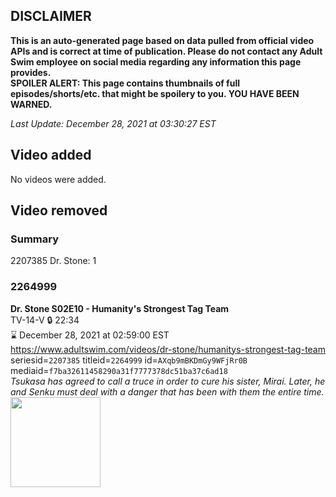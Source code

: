 ## DISCLAIMER
**This is an auto-generated page based on data pulled from official video APIs and is correct at time of publication. Please do not contact any Adult Swim employee on social media regarding any information this page provides.**  
**SPOILER ALERT: This page contains thumbnails of full episodes/shorts/etc. that might be spoilery to you. YOU HAVE BEEN WARNED.**  

_Last Update: December 28, 2021 at 03:30:27 EST_
## Video added
No videos were added.  
## Video removed
### Summary
2207385 Dr. Stone: 1  
### 2264999
**Dr. Stone S02E10 - Humanity's Strongest Tag Team**  
TV-14-V 🔒 22:34  
⌛ December 28, 2021 at 02:59:00 EST  
https://www.adultswim.com/videos/dr-stone/humanitys-strongest-tag-team  
seriesid=`2207385` titleid=`2264999` id=`AXqb9mBKDmGy9WFjRr0B` mediaid=`f7ba32611458290a31f7777378dc51ba37c6ad18`  
_Tsukasa has agreed to call a truce in order to cure his sister, Mirai. Later, he and Senku must deal with a danger that has been with them the entire time._  
<a href="https://media.cdn.adultswim.com/uploads/20210716/thumbnails/2_217161022462-DrStone_34_HumanitysStrongestTagTeam.png"><img src="https://media.cdn.adultswim.com/uploads/20210716/thumbnails/2_217161022462-DrStone_34_HumanitysStrongestTagTeam.png" height="144px" /></a>
